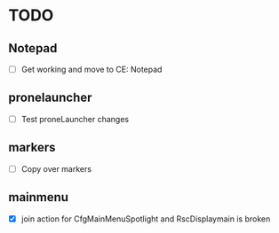 # TODO
## Notepad
- [ ] Get working and move to CE: Notepad

## pronelauncher
- [ ] Test proneLauncher changes

## markers
- [ ] Copy over markers

## mainmenu
- [X] join action for CfgMainMenuSpotlight and RscDisplaymain is broken